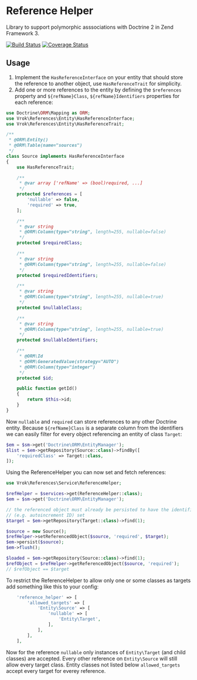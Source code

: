 # Reference Helper

Library to support polymorphic asssociations with Doctrine 2 in Zend Framework 3.

[![Build Status](https://travis-ci.org/j-schumann/ref-helper.svg?branch=master)](https://travis-ci.org/j-schumann/tex-wrapper) [![Coverage Status](https://coveralls.io/repos/github/j-schumann/ref-helper/badge.svg?branch=master)](https://coveralls.io/github/j-schumann/ref-helper?branch=master)

## Usage

1) Implement the ```HasReferenceInterface``` on your entity that should store the
reference to another object, use ```HasReferenceTrait``` for simplicity.
2) Add one or more references to the entity by defining the ```$references```
property and ```${refName}Class```, ```${refName}Identifiers``` properties for
each reference:
```php
use Doctrine\ORM\Mapping as ORM;
use Vrok\References\Entity\HasReferenceInterface;
use Vrok\References\Entity\HasReferenceTrait;

/**
 * @ORM\Entity()
 * @ORM\Table(name="sources")
 */
class Source implements HasReferenceInterface
{
    use HasReferenceTrait;

    /**
     * @var array ['refName' => (bool)required, ...]
     */
    protected $references = [
        'nullable' => false,
        'required' => true,
    ];

    /**
     * @var string
     * @ORM\Column(type="string", length=255, nullable=false)
     */
    protected $requiredClass;

    /**
     * @var string
     * @ORM\Column(type="string", length=255, nullable=false)
     */
    protected $requiredIdentifiers;

    /**
     * @var string
     * @ORM\Column(type="string", length=255, nullable=true)
     */
    protected $nullableClass;

    /**
     * @var string
     * @ORM\Column(type="string", length=255, nullable=true)
     */
    protected $nullableIdentifiers;

    /**
     * @ORM\Id
     * @ORM\GeneratedValue(strategy="AUTO")
     * @ORM\Column(type="integer")
     */
    protected $id;

    public function getId()
    {
        return $this->id;
    }
}
```
Now ```nullable``` and ```required``` can store references to any other Doctrine
entity. Because ```${refName}Class``` is a separate column from the identifiers
we can easily filter for every object referencing an entity of class ```Target```:

```php
$em = $sm->get('Doctrine\ORM\EntityManager');
$list = $em->getRepository(Source::class)->findBy([
    'requiredClass' => Target::class,
]);
```

Using the ReferenceHelper you can now set and fetch references:
```php
use Vrok\References\Service\ReferenceHelper;

$refHelper = $services->get(ReferenceHelper::class);
$em = $sm->get('Doctrine\ORM\EntityManager');

// the referenced object must already be persisted to have the identifiers
// (e.g. autoincrement ID) set
$target = $em->getRepository(Target::class)->find(1);

$source = new Source();
$refHelper->setReferencedObject($source, 'required', $target);
$em->persist($source);
$em->flush();

$loaded = $em->getRepository(Source::class)->find(1);
$refObject = $refHelper->getReferencedObject($source, 'required');
// $refObject == $target
```

To restrict the ReferenceHelper to allow only one or some classes as targets
add something like this to your config:
```php
    'reference_helper' => [
        'allowed_targets' => [
            'Entity\Source' => [
                'nullable' => [
                    'Entity\Target',
                ],
            ],
        ],
    ],
```
Now for the reference ```nullable``` only instances of ```Entity\Target```
(and child classes) are accepted.
Every other reference on ```Entity\Source``` will still allow every target class.
Entity classes not listed below ```allowed_targets``` accept every target
for everey reference.
